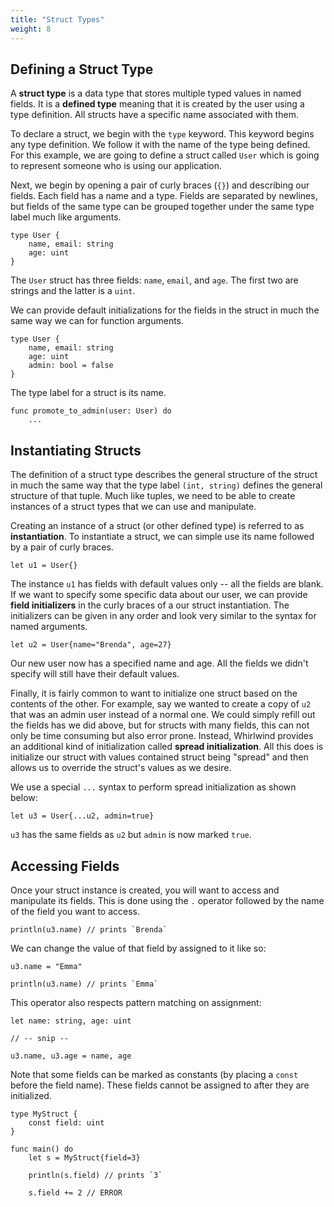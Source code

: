 ```yaml
---
title: "Struct Types"
weight: 8
---
```


## Defining a Struct Type

A **struct type** is a data type that stores multiple typed values in named fields.
It is a **defined type** meaning that it is created by the user using a type definition.
All structs have a specific name associated with them.  

To declare a struct, we begin with the `type` keyword.  This keyword begins any type
definition.  We follow it with the name of the type being defined.  For this example,
we are going to define a struct called `User` which is going to represent someone who
is using our application.

Next, we begin by opening a pair of curly braces (`{}`) and describing our fields.
Each field has a name and a type.  Fields are separated by newlines, but fields of
the same type can be grouped together under the same type label much like arguments.

    type User {
        name, email: string
        age: uint
    }

The `User` struct has three fields: `name`, `email`, and `age`.  The first two are strings
and the latter is a `uint`.

We can provide default initializations for the fields in the struct in much the same way
we can for function arguments.

    type User {
        name, email: string
        age: uint
        admin: bool = false
    }

The type label for a struct is its name.

    func promote_to_admin(user: User) do
        ...

## Instantiating Structs

The definition of a struct type describes the general structure of the struct in much the
same way that the type label `(int, string)` defines the general structure of that tuple.
Much like tuples, we need to be able to create instances of a struct types that we can use
and manipulate.

Creating an instance of a struct (or other defined type) is referred to as **instantiation**.
To instantiate a struct, we can simple use its name followed by a pair of curly braces.

    let u1 = User{}

The instance `u1` has fields with default values only -- all the fields are blank.  If we want
to specify some specific data about our user, we can provide **field initializers** in the
curly braces of a our struct instantiation.  The initializers can be given in any order and
look very similar to the syntax for named arguments.

    let u2 = User{name="Brenda", age=27}

Our new user now has a specified name and age.  All the fields we didn't specify will still
have their default values.

Finally, it is fairly common to want to initialize one struct based on the contents of the
other.  For example, say we wanted to create a copy of `u2` that was an admin user instead
of a normal one.  We could simply refill out the fields has we did above, but for structs
with many fields, this can not only be time consuming but also error prone.  Instead,
Whirlwind provides an additional kind of initialization called **spread initialization**.
All this does is initialize our struct with values contained struct being "spread" and
then allows us to override the struct's values as we desire.

We use a special `...` syntax to perform spread initialization as shown below:

    let u3 = User{...u2, admin=true}

`u3` has the same fields as `u2` but `admin` is now marked `true`.

## Accessing Fields

Once your struct instance is created, you will want to access and manipulate its fields.  This
is done using the `.` operator followed by the name of the field you want to access.

    println(u3.name) // prints `Brenda`

We can change the value of that field by assigned to it like so:

    u3.name = "Emma"

    println(u3.name) // prints `Emma`

This operator also respects pattern matching on assignment:

    let name: string, age: uint

    // -- snip --

    u3.name, u3.age = name, age

Note that some fields can be marked as constants (by placing a `const` before the field name).
These fields cannot be assigned to after they are initialized.

    type MyStruct {
        const field: uint
    }

    func main() do
        let s = MyStruct{field=3}

        println(s.field) // prints `3`

        s.field += 2 // ERROR





